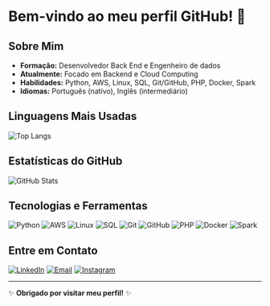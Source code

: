 # Bem-vindo ao meu perfil GitHub! 👋

## Sobre Mim

- **Formação:** Desenvolvedor Back End e Engenheiro de dados
- **Atualmente:** Focado em Backend e Cloud Computing
- **Habilidades:** Python, AWS, Linux, SQL, Git/GitHub, PHP, Docker, Spark
- **Idiomas:** Português (nativo), Inglês (intermediário)

## Linguagens Mais Usadas

![Top Langs](https://github-readme-stats.vercel.app/api/top-langs/?username=cesseti&layout=compact&theme=dark)

## Estatísticas do GitHub

![GitHub Stats](https://github-readme-stats.vercel.app/api?username=cesseti&show_icons=true&theme=dark)

## Tecnologias e Ferramentas

![Python](https://img.shields.io/badge/-Python-3776AB?logo=python&logoColor=white)
![AWS](https://img.shields.io/badge/-AWS-232F3E?logo=amazon-aws&logoColor=white)
![Linux](https://img.shields.io/badge/-Linux-FCC624?logo=linux&logoColor=black)
![SQL](https://img.shields.io/badge/-SQL-4479A1?logo=postgresql&logoColor=white)
![Git](https://img.shields.io/badge/-Git-F05032?logo=git&logoColor=white)
![GitHub](https://img.shields.io/badge/-GitHub-181717?logo=github&logoColor=white)
![PHP](https://img.shields.io/badge/-PHP-777BB4?logo=php&logoColor=white)
![Docker](https://img.shields.io/badge/-Docker-2496ED?logo=docker&logoColor=white)
![Spark](https://img.shields.io/badge/-Spark-E25A1C?logo=apache-spark&logoColor=white)

## Entre em Contato

[![LinkedIn](https://img.shields.io/badge/-LinkedIn-0077B5?logo=linkedin&logoColor=white)](https://www.linkedin.com/in/carlosalberto146/)
[![Email](https://img.shields.io/badge/-Email-D14836?logo=gmail&logoColor=white)](mailto:carlosribeiro.cr146@gmail.com)
[![Instagram](https://img.shields.io/badge/-Instagram-E4405F?logo=instagram&logoColor=white)](https://www.instagram.com/clsabt/)

---

✨ **Obrigado por visitar meu perfil!** ✨
